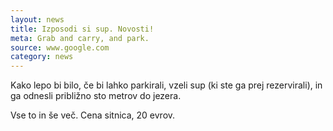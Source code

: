 ```yaml
---
layout: news
title: Izposodi si sup. Novosti!
meta: Grab and carry, and park.
source: www.google.com
category: news
---
```


Kako lepo bi bilo, če bi lahko parkirali, vzeli sup (ki ste ga prej rezervirali), in ga odnesli približno sto metrov do jezera.

Vse to in še več. Cena sitnica, 20 evrov.
